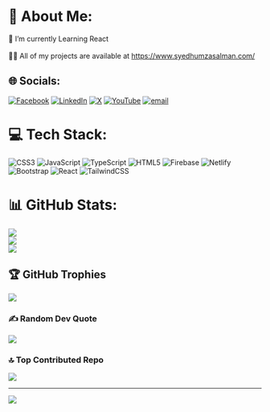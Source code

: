 # 💫 About Me:
🔭 I’m currently Learning React<br><br>👨‍💻 All of my projects are available at https://www.syedhumzasalman.com/


## 🌐 Socials:
[![Facebook](https://img.shields.io/badge/Facebook-%231877F2.svg?logo=Facebook&logoColor=white)](https://facebook.com/HumzaCodeandCreates) [![LinkedIn](https://img.shields.io/badge/LinkedIn-%230077B5.svg?logo=linkedin&logoColor=white)](https://linkedin.com/in/syedhumzasalman) [![X](https://img.shields.io/badge/X-black.svg?logo=X&logoColor=white)](https://x.com/syedhumzasalman) [![YouTube](https://img.shields.io/badge/YouTube-%23FF0000.svg?logo=YouTube&logoColor=white)](https://youtube.com/@@HumzaCodeandCreates) [![email](https://img.shields.io/badge/Email-D14836?logo=gmail&logoColor=white)](mailto:syedhumzasalman@gmail.com) 

# 💻 Tech Stack:
![CSS3](https://img.shields.io/badge/css3-%231572B6.svg?style=for-the-badge&logo=css3&logoColor=white) ![JavaScript](https://img.shields.io/badge/javascript-%23323330.svg?style=for-the-badge&logo=javascript&logoColor=%23F7DF1E) ![TypeScript](https://img.shields.io/badge/typescript-%23007ACC.svg?style=for-the-badge&logo=typescript&logoColor=white) ![HTML5](https://img.shields.io/badge/html5-%23E34F26.svg?style=for-the-badge&logo=html5&logoColor=white) ![Firebase](https://img.shields.io/badge/firebase-%23039BE5.svg?style=for-the-badge&logo=firebase) ![Netlify](https://img.shields.io/badge/netlify-%23000000.svg?style=for-the-badge&logo=netlify&logoColor=#00C7B7) ![Bootstrap](https://img.shields.io/badge/bootstrap-%238511FA.svg?style=for-the-badge&logo=bootstrap&logoColor=white) ![React](https://img.shields.io/badge/react-%2320232a.svg?style=for-the-badge&logo=react&logoColor=%2361DAFB) ![TailwindCSS](https://img.shields.io/badge/tailwindcss-%2338B2AC.svg?style=for-the-badge&logo=tailwind-css&logoColor=white)
# 📊 GitHub Stats:
![](https://github-readme-stats.vercel.app/api?username=syedhumzasalman&theme=dark&hide_border=false&include_all_commits=true&count_private=true)<br/>
![](https://nirzak-streak-stats.vercel.app/?user=syedhumzasalman&theme=dark&hide_border=false)<br/>
![](https://github-readme-stats.vercel.app/api/top-langs/?username=syedhumzasalman&theme=dark&hide_border=false&include_all_commits=true&count_private=true&layout=compact)

## 🏆 GitHub Trophies
![](https://github-profile-trophy.vercel.app/?username=syedhumzasalman&theme=radical&no-frame=false&no-bg=false&margin-w=4)

### ✍️ Random Dev Quote
![](https://quotes-github-readme.vercel.app/api?type=horizontal&theme=radical)

### 🔝 Top Contributed Repo
![](https://github-contributor-stats.vercel.app/api?username=syedhumzasalman&limit=5&theme=dark&combine_all_yearly_contributions=true)

---
[![](https://visitcount.itsvg.in/api?id=syedhumzasalman&icon=0&color=0)](https://visitcount.itsvg.in)

<!-- Proudly created with GPRM ( https://gprm.itsvg.in ) -->
